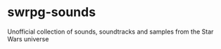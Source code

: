 # swrpg-sounds
 Unofficial collection of sounds, soundtracks and samples from the Star Wars universe

